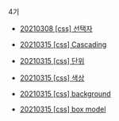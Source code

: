 4기

- [20210308 [css] 선택자](https://velog.io/@younoah/css-%EC%84%A0%ED%83%9D%EC%9E%90)
- [20210315 [css] Cascading](https://velog.io/@younoah/css-Cascading)
- [20210315 [css] 단위](https://velog.io/@younoah/css-%EB%8B%A8%EC%9C%84)
- [20210315 [css] 색상](https://velog.io/@younoah/css-color)

- [20210315 [css] background](https://velog.io/@younoah/css-background)
- [20210315 [css] box model](https://velog.io/@younoah/css-boxmodel)

